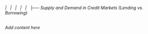 ###### |   |   |   |   |   ├── Supply and Demand in Credit Markets (Lending vs. Borrowing)

*Add content here*